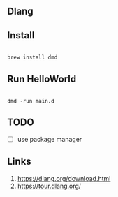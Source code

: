 ## Dlang


## Install

```

brew install dmd

```

## Run HelloWorld

```

dmd -run main.d

```

## TODO

- [ ] use package manager

## Links

1. https://dlang.org/download.html
2. https://tour.dlang.org/